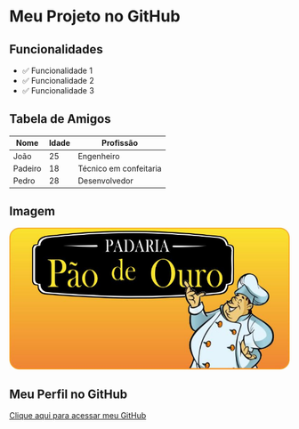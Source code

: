 # **Meu Projeto no GitHub**

## **Funcionalidades**
- ✅ Funcionalidade 1
- ✅ Funcionalidade 2
- ✅ Funcionalidade 3


## **Tabela de Amigos**

| Nome     | Idade | Profissão  |
|----------|------|-------------|
| João     | 25   | Engenheiro  |
| Padeiro   | 18   | Técnico em confeitaria   |
| Pedro    | 28   | Desenvolvedor |

## **Imagem**
![Imagem Aleatória](https://github.com/Luacripton/atividade/blob/main/3ac58dbe50be21503ddc8ef974b097b7.jpg)

## **Meu Perfil no GitHub**
[Clique aqui para acessar meu GitHub](https://github.com/Luacripton)
